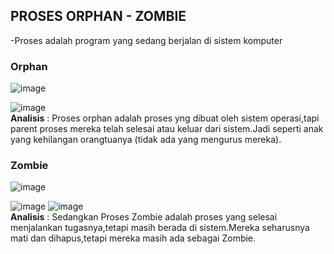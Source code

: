 ## PROSES ORPHAN - ZOMBIE
-Proses adalah program yang sedang berjalan di sistem komputer
### Orphan
![image](https://github.com/azzasalsaars/SysOP24-3123521017/assets/160559457/b4f688bb-6557-44cb-9795-f606f842e858)

![image](https://github.com/azzasalsaars/SysOP24-3123521017/assets/160559457/37770c59-7f0f-434b-aa91-f2741ef9619d)
<br>
**Analisis** : Proses orphan adalah proses yng dibuat oleh sistem operasi,tapi parent proses mereka telah selesai atau keluar dari sistem.Jadi seperti anak yang kehilangan orangtuanya (tidak ada yang mengurus mereka).

### Zombie
![image](https://github.com/azzasalsaars/SysOP24-3123521017/assets/160559457/b26267d3-bdea-4d2e-bcbd-515ca89ca446)

![image](https://github.com/azzasalsaars/SysOP24-3123521017/assets/160559457/6ddde66e-3f61-411d-a075-f6750bb8bb83)
![image](https://github.com/azzasalsaars/SysOP24-3123521017/assets/160559457/d7473c97-3dd8-480e-a9e4-424e61c40e16)
<br>
**Analisis** : Sedangkan Proses Zombie adalah proses yang selesai menjalankan tugasnya,tetapi masih berada di sistem.Mereka seharusnya mati dan dihapus,tetapi mereka masih ada sebagai Zombie. 
